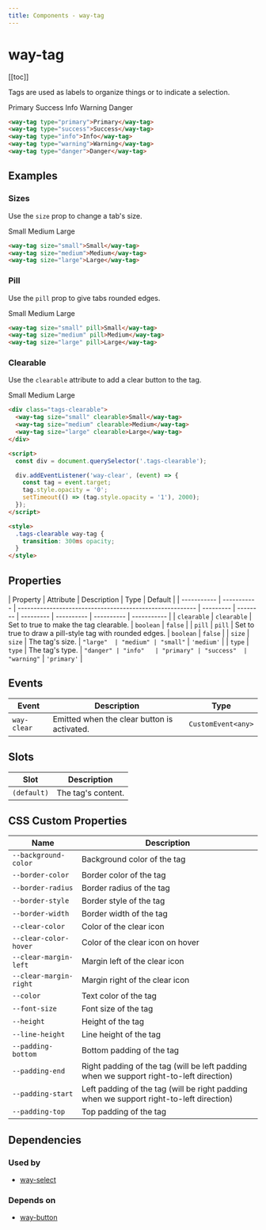 ```yaml
---
title: Components - way-tag
---
```


# way-tag

[[toc]]

Tags are used as labels to organize things or to indicate a selection.

<way-tag type="primary">Primary</way-tag>
<way-tag type="success">Success</way-tag>
<way-tag type="info">Info</way-tag>
<way-tag type="warning">Warning</way-tag>
<way-tag type="danger">Danger</way-tag>

```html
<way-tag type="primary">Primary</way-tag>
<way-tag type="success">Success</way-tag>
<way-tag type="info">Info</way-tag>
<way-tag type="warning">Warning</way-tag>
<way-tag type="danger">Danger</way-tag>
```

## Examples

### Sizes

Use the `size` prop to change a tab's size.

<way-tag size="small">Small</way-tag>
<way-tag size="medium">Medium</way-tag>
<way-tag size="large">Large</way-tag>

```html
<way-tag size="small">Small</way-tag>
<way-tag size="medium">Medium</way-tag>
<way-tag size="large">Large</way-tag>
```

### Pill

Use the `pill` prop to give tabs rounded edges.

<way-tag size="small" pill>Small</way-tag>
<way-tag size="medium" pill>Medium</way-tag>
<way-tag size="large" pill>Large</way-tag>

```html
<way-tag size="small" pill>Small</way-tag>
<way-tag size="medium" pill>Medium</way-tag>
<way-tag size="large" pill>Large</way-tag>
```

### Clearable

Use the `clearable` attribute to add a clear button to the tag.

<div class="tags-clearable">
  <way-tag size="small" clearable>Small</way-tag>
  <way-tag size="medium" clearable>Medium</way-tag>
  <way-tag size="large" clearable>Large</way-tag>
</div>

<script>
  const div = document.querySelector('.tags-clearable');

  div.addEventListener('way-clear', (event) => {
    const tag = event.target;
    tag.style.opacity = '0';
    setTimeout(() => (tag.style.opacity = '1'), 2000);
  });
</script>

<style>
  .tags-clearable way-tag {
    transition: 300ms opacity;
  }
</style>

```html
<div class="tags-clearable">
  <way-tag size="small" clearable>Small</way-tag>
  <way-tag size="medium" clearable>Medium</way-tag>
  <way-tag size="large" clearable>Large</way-tag>
</div>

<script>
  const div = document.querySelector('.tags-clearable');

  div.addEventListener('way-clear', (event) => {
    const tag = event.target;
    tag.style.opacity = '0';
    setTimeout(() => (tag.style.opacity = '1'), 2000);
  });
</script>

<style>
  .tags-clearable way-tag {
    transition: 300ms opacity;
  }
</style>
```

## Properties

| Property    | Attribute   | Description                                              | Type      | Default  |
| ----------- | ----------- | -------------------------------------------------------- | --------- | -------- | --------- | ---------- | ---------- | ----------- |
| `clearable` | `clearable` | Set to true to make the tag clearable.                   | `boolean` | `false`  |
| `pill`      | `pill`      | Set to true to draw a pill-style tag with rounded edges. | `boolean` | `false`  |
| `size`      | `size`      | The tag's size.                                          | `"large"  | "medium" | "small"`  | `'medium'` |
| `type`      | `type`      | The tag's type.                                          | `"danger" | "info"   | "primary" | "success"  | "warning"` | `'primary'` |

## Events

| Event       | Description                                 | Type               |
| ----------- | ------------------------------------------- | ------------------ |
| `way-clear` | Emitted when the clear button is activated. | `CustomEvent<any>` |

## Slots

| Slot        | Description        |
| ----------- | ------------------ |
| `(default)` | The tag's content. |

## CSS Custom Properties

| Name                   | Description                                                                             |
| ---------------------- | --------------------------------------------------------------------------------------- |
| `--background-color`   | Background color of the tag                                                             |
| `--border-color`       | Border color of the tag                                                                 |
| `--border-radius`      | Border radius of the tag                                                                |
| `--border-style`       | Border style of the tag                                                                 |
| `--border-width`       | Border width of the tag                                                                 |
| `--clear-color`        | Color of the clear icon                                                                 |
| `--clear-color-hover`  | Color of the clear icon on hover                                                        |
| `--clear-margin-left`  | Margin left of the clear icon                                                           |
| `--clear-margin-right` | Margin right of the clear icon                                                          |
| `--color`              | Text color of the tag                                                                   |
| `--font-size`          | Font size of the tag                                                                    |
| `--height`             | Height of the tag                                                                       |
| `--line-height`        | Line height of the tag                                                                  |
| `--padding-bottom`     | Bottom padding of the tag                                                               |
| `--padding-end`        | Right padding of the tag (will be left padding when we support right-to-left direction) |
| `--padding-start`      | Left padding of the tag (will be right padding when we support right-to-left direction) |
| `--padding-top`        | Top padding of the tag                                                                  |

## Dependencies

### Used by

- [way-select](/components/select)

### Depends on

- [way-button](/components/button)
